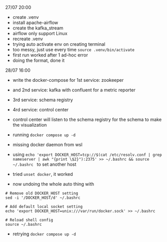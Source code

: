 27/07 20:00
- create .venv
- install apache-airflow
- create the kafka_stream
- airflow only support Linux
- recreate .venv
- trying auto activate env on creating terminal
- too messy, just use every time 
`
    source .venv/bin/activate
`
- first run worked after 1 ad-hoc error
- doing the format, done it

28/07 16:00
- write the docker-compose for 1st service: zookeeper
- and 2nd service: kafka with confluent for a metric reporter
- 3rd service: schema registry
- 4rd service: control center
- control center will listen to the schema registry for the schema to make the visualization

- running `docker compose up -d`
- missing docker daemon from wsl
- using `echo 'export DOCKER_HOST=tcp://$(cat /etc/resolv.conf | grep nameserver | awk "{print \$2}"):2375' >> ~/.bashrc && source ~/.bashrc
` to set another host
- tried `unset docker`, it worked
- now undoing the whole auto thing with
```
# Remove old DOCKER_HOST setting
sed -i '/DOCKER_HOST/d' ~/.bashrc

# Add default local socket setting
echo 'export DOCKER_HOST=unix:///var/run/docker.sock' >> ~/.bashrc

# Reload shell config
source ~/.bashrc
```
- retrying `docker compose up -d`